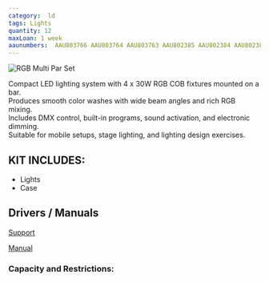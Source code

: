 ```yaml
---
category:  ld
tags: Lights
quantity: 12
maxLoan: 1 week
aaunumbers:  AAU803766 AAU803764 AAU803763 AAU802385 AAU802384 AAU802383 AAU802382 AAUX25043 AAUX25044 AAUX25045 AAU803767 AAU803765
---
```

![RGB Multi Par Set](https://cdn-shop.adamhall.com/THUMBNAIL1/media/MARKEN/CAMEO/CLMPARCOB1/CLMPARCOB1_1.jpg)

Compact LED lighting system with 4 x 30W RGB COB fixtures mounted on a bar.<br>Produces smooth color washes with wide beam angles and rich RGB mixing.<br>Includes DMX control, built-in programs, sound activation, and electronic dimming.<br>Suitable for mobile setups, stage lighting, and lighting design exercises.
## KIT INCLUDES:
-  Lights 
-  Case

## Drivers / Manuals
[Support](https://www.adamhall.com/shop/tn-en/archiv/2209/multi-par-cob-1)

[Manual](https://symetry.de/downloads/CLMPARCOB1_Cameo_Bedienungsanleitung_EN_DE_FR_ES_PL_IT.pdf)



### Capacity and Restrictions:
